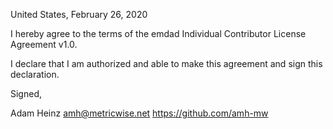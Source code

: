 United States, February 26, 2020

I hereby agree to the terms of the emdad Individual Contributor License
Agreement v1.0.

I declare that I am authorized and able to make this agreement and sign this
declaration.

Signed,

Adam Heinz amh@metricwise.net https://github.com/amh-mw
